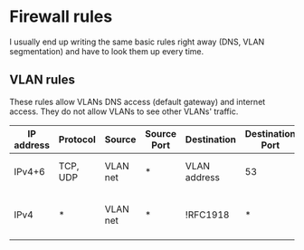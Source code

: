 # Firewall rules
I usually end up writing the same basic rules right away (DNS, VLAN segmentation) and have to look them up every time.

## VLAN rules
These rules allow VLANs DNS access (default gateway) and internet access. They do not allow VLANs to see other VLANs' traffic.

| IP address | Protocol | Source | Source Port | Destination | Destination Port | Description |
| ---------- | -------- | ------ | ----------- | ----------- | ---------------- | ----------- |
| IPv4+6 | TCP, UDP | VLAN net | * | VLAN address | 53 | Allow access to DNS |
| IPv4 | * | VLAN net | * | !RFC1918 | * | Allow VLAN access to internet only |
